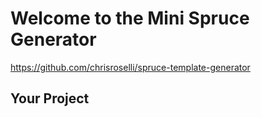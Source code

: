 Welcome to the Mini Spruce Generator
============================
 https://github.com/chrisroselli/spruce-template-generator


Your Project
------------

 


 
